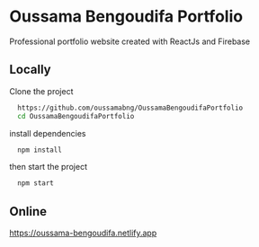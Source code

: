 
# Oussama Bengoudifa Portfolio

Professional portfolio website created with ReactJs and Firebase



## Locally

Clone the project

```bash
  https://github.com/oussamabng/OussamaBengoudifaPortfolio
  cd OussamaBengoudifaPortfolio

```
install dependencies

```bash
  npm install
```

then start the project
```bash
  npm start
```

## Online
https://oussama-bengoudifa.netlify.app
